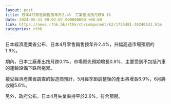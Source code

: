 ```yaml
---
layout: post
title: 日本4月零售銷售按年升2.4%　工業產出按月跌0.1%
date: 2024-05-31 09:02:07.000000000 +08:00
link: https://news.rthk.hk/rthk/ch/component/k2/1755481-20240531.htm
categories: rthk
---
```


日本經濟產業省公布，日本4月零售銷售按年升2.4%，升幅高過市場預期的1.9%。

期內，日本工廠產出按月跌0.1%，市場原先預期增長0.9%，主要受到不包括汽車的運輸設備下跌所拖累。

接受經濟產業省調查的製造商預計，5月經季節調整後的產出將增長6.9%，6月將收縮5.6%。

另外，政府公布，日本4月失業率持平於2.6%，符合預期。
